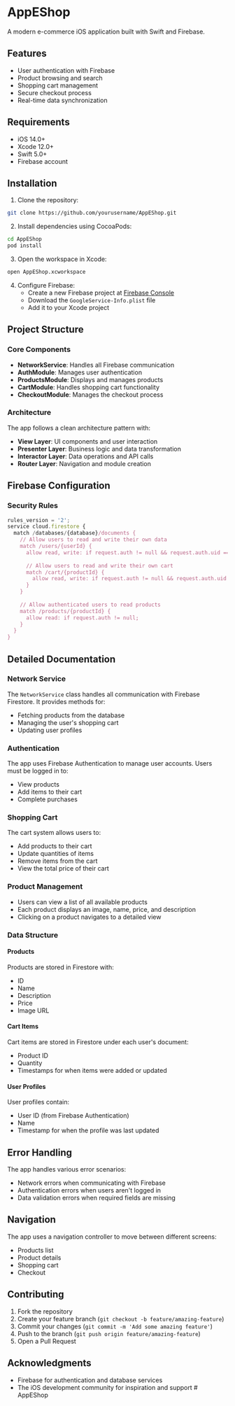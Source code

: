 # AppEShop

A modern e-commerce iOS application built with Swift and Firebase.

## Features

- User authentication with Firebase
- Product browsing and search
- Shopping cart management
- Secure checkout process
- Real-time data synchronization

## Requirements

- iOS 14.0+
- Xcode 12.0+
- Swift 5.0+
- Firebase account

## Installation

1. Clone the repository:
```bash
git clone https://github.com/yourusername/AppEShop.git
```

2. Install dependencies using CocoaPods:
```bash
cd AppEShop
pod install
```

3. Open the workspace in Xcode:
```bash
open AppEShop.xcworkspace
```

4. Configure Firebase:
   - Create a new Firebase project at [Firebase Console](https://console.firebase.google.com)
   - Download the `GoogleService-Info.plist` file
   - Add it to your Xcode project

## Project Structure

### Core Components

- **NetworkService**: Handles all Firebase communication
- **AuthModule**: Manages user authentication
- **ProductsModule**: Displays and manages products
- **CartModule**: Handles shopping cart functionality
- **CheckoutModule**: Manages the checkout process

### Architecture

The app follows a clean architecture pattern with:
- **View Layer**: UI components and user interaction
- **Presenter Layer**: Business logic and data transformation
- **Interactor Layer**: Data operations and API calls
- **Router Layer**: Navigation and module creation

## Firebase Configuration

### Security Rules

```javascript
rules_version = '2';
service cloud.firestore {
  match /databases/{database}/documents {
    // Allow users to read and write their own data
    match /users/{userId} {
      allow read, write: if request.auth != null && request.auth.uid == userId;
      
      // Allow users to read and write their own cart
      match /cart/{productId} {
        allow read, write: if request.auth != null && request.auth.uid == userId;
      }
    }
    
    // Allow authenticated users to read products
    match /products/{productId} {
      allow read: if request.auth != null;
    }
  }
}
```

## Detailed Documentation

### Network Service
The `NetworkService` class handles all communication with Firebase Firestore. It provides methods for:
- Fetching products from the database
- Managing the user's shopping cart
- Updating user profiles

### Authentication
The app uses Firebase Authentication to manage user accounts. Users must be logged in to:
- View products
- Add items to their cart
- Complete purchases

### Shopping Cart
The cart system allows users to:
- Add products to their cart
- Update quantities of items
- Remove items from the cart
- View the total price of their cart

### Product Management
- Users can view a list of all available products
- Each product displays an image, name, price, and description
- Clicking on a product navigates to a detailed view

### Data Structure

#### Products
Products are stored in Firestore with:
- ID
- Name
- Description
- Price
- Image URL

#### Cart Items
Cart items are stored in Firestore under each user's document:
- Product ID
- Quantity
- Timestamps for when items were added or updated

#### User Profiles
User profiles contain:
- User ID (from Firebase Authentication)
- Name
- Timestamp for when the profile was last updated

## Error Handling
The app handles various error scenarios:
- Network errors when communicating with Firebase
- Authentication errors when users aren't logged in
- Data validation errors when required fields are missing

## Navigation
The app uses a navigation controller to move between different screens:
- Products list
- Product details
- Shopping cart
- Checkout

## Contributing

1. Fork the repository
2. Create your feature branch (`git checkout -b feature/amazing-feature`)
3. Commit your changes (`git commit -m 'Add some amazing feature'`)
4. Push to the branch (`git push origin feature/amazing-feature`)
5. Open a Pull Request


## Acknowledgments

- Firebase for authentication and database services
- The iOS development community for inspiration and support # AppEShop

